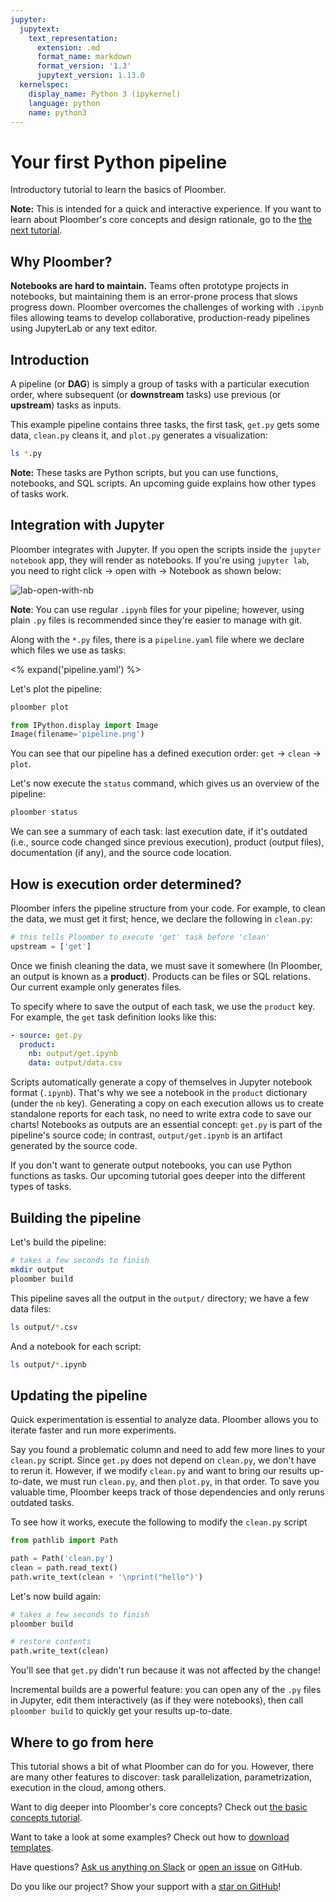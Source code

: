```yaml
---
jupyter:
  jupytext:
    text_representation:
      extension: .md
      format_name: markdown
      format_version: '1.3'
      jupytext_version: 1.13.0
  kernelspec:
    display_name: Python 3 (ipykernel)
    language: python
    name: python3
---
```



# Your first Python pipeline

<!-- start description -->
Introductory tutorial to learn the basics of Ploomber.
<!-- end description -->

**Note:** This is intended for a quick and interactive experience. If you want
to learn about Ploomber's core concepts and design rationale, go to the
[the next tutorial](https://ploomber.readthedocs.io/en/latest/get-started/basic-concepts.html).

## Why Ploomber?

**Notebooks are hard to maintain.** Teams often prototype projects in notebooks, but maintaining them is an error-prone process that slows progress down. Ploomber overcomes the challenges of working with `.ipynb` files allowing teams to develop collaborative, production-ready pipelines using JupyterLab or any text editor.

## Introduction

A pipeline (or **DAG**) is simply a group of tasks with a particular execution order, where subsequent (or **downstream** tasks) use previous (or **upstream**) tasks as inputs.

This example pipeline contains three tasks, the first task, `get.py` gets some data, `clean.py` cleans it, and `plot.py` generates a visualization:

```bash
ls *.py
```

**Note:** These tasks are Python scripts, but you can use functions, notebooks,
and SQL scripts. An upcoming guide explains how other types of tasks work.

## Integration with Jupyter

Ploomber integrates with Jupyter. If you open the scripts inside the
`jupyter notebook` app, they will render as notebooks. If you're using `jupyter lab`, you need to right click -> open with -> Notebook as shown below:

![lab-open-with-nb](https://ploomber.io/doc/lab-open-with-notebook.png)

**Note**: You can use regular `.ipynb` files for your pipeline; however, using plain `.py` files is recommended since they're easier to manage with git.

Along with the `*.py` files, there is a `pipeline.yaml` file where we declare which files we use as tasks:

<% expand('pipeline.yaml') %>

Let's plot the pipeline:

```bash
ploomber plot
```

```python
from IPython.display import Image
Image(filename='pipeline.png')
```

You can see that our pipeline has a defined execution order: `get` -> `clean` -> `plot`.

Let's now execute the `status` command, which gives us an overview of the pipeline:

```bash
ploomber status
```

We can see a summary of each task: last execution date, if it's outdated (i.e., source code changed since previous execution), product (output files), documentation (if any), and the source code location.

## How is execution order determined?

Ploomber infers the pipeline structure from your code. For example, to
clean the data, we must get it first; hence, we declare the following in `clean.py`:

~~~python
# this tells Ploomber to execute 'get' task before 'clean'
upstream = ['get']
~~~

Once we finish cleaning the data, we must save it somewhere (In Ploomber, an output is known
as a **product**). Products can be files or SQL relations. Our current example
only generates files.

To specify where to save the output of each task, we use the `product`
key. For example, the `get` task definition looks like this:

~~~yaml
- source: get.py
  product:
    nb: output/get.ipynb
    data: output/data.csv
~~~

Scripts automatically generate a copy of themselves in Jupyter
notebook format (`.ipynb`). That's why we see a notebook in the `product`
dictionary (under the `nb` key). Generating a copy on each execution allows us to create standalone reports for each task, no need to write extra code to save our charts! Notebooks as outputs are an essential concept: `get.py` is part of the pipeline's
source code; in contrast, `output/get.ipynb` is an artifact generated by the source code.

If you don't want to generate output notebooks, you can use Python functions
as tasks. Our upcoming tutorial goes deeper into the different types of tasks.

## Building the pipeline

Let's build the pipeline:

```bash
# takes a few seconds to finish
mkdir output
ploomber build
```

This pipeline saves all the output in the `output/` directory; we have a few
data files:

```bash
ls output/*.csv
```

And a notebook for each script:

```bash
ls output/*.ipynb
```

## Updating the pipeline

Quick experimentation is essential to analyze data. Ploomber allows
you to iterate faster and run more experiments.

Say you found a problematic column and need to add few more lines to your `clean.py` script. Since `get.py` does not depend on `clean.py`, we don't have to rerun it. However, if we modify `clean.py` and want to bring our results up-to-date, we must run `clean.py`, and then `plot.py`, in that order. To save you valuable time, Ploomber keeps track of those dependencies and only reruns outdated tasks.

To see how it works, execute the following to modify the `clean.py` script

```python
from pathlib import Path

path = Path('clean.py')
clean = path.read_text()
path.write_text(clean + '\nprint("hello")')
```

Let's now build again:

```bash
# takes a few seconds to finish
ploomber build
```

```python
# restore contents
path.write_text(clean)
```

You'll see that `get.py` didn't run because it was not affected by the change!

Incremental builds are a powerful feature: you can open any of the `.py` files in Jupyter, edit them interactively (as if they were notebooks), then call `ploomber build` to quickly get your results up-to-date.

## Where to go from here

This tutorial shows a bit of what Ploomber can do for you. However, there are many other features to discover: task parallelization, parametrization, execution in the cloud, among others.

Want to dig deeper into Ploomber's core concepts? Check out [the basic concepts tutorial](https://ploomber.readthedocs.io/en/latest/get-started/basic-concepts.html).

Want to take a look at some examples? Check out how to [download templates](https://ploomber.readthedocs.io/en/latest/user-guide/templates.html).

Have questions? [Ask us anything on Slack](https://ploomber.io/community/) or [open an issue](https://github.com/ploomber/ploomber/issues/new?title=Question) on GitHub.

Do you like our project? Show your support with a [star on GitHub](https://github.com/ploomber/ploomber)!